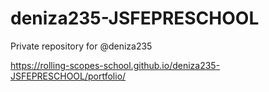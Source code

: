# deniza235-JSFEPRESCHOOL
Private repository for @deniza235

https://rolling-scopes-school.github.io/deniza235-JSFEPRESCHOOL/portfolio/
